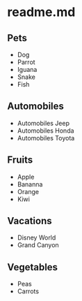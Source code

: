 # **readme.md**

## Pets

* Dog
* Parrot
* Iguana
* Snake
* Fish

## Automobiles

* Automobiles Jeep
* Automobiles Honda
* Automobiles Toyota

## Fruits

* Apple
* Bananna
* Orange
* Kiwi

## Vacations

* Disney World
* Grand Canyon

## Vegetables

* Peas
* Carrots